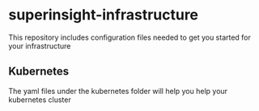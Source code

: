 # superinsight-infrastructure
This repository includes configuration files needed to get you started for your infrastructure

## Kubernetes
The yaml files under the kubernetes folder will help you help your kubernetes cluster
